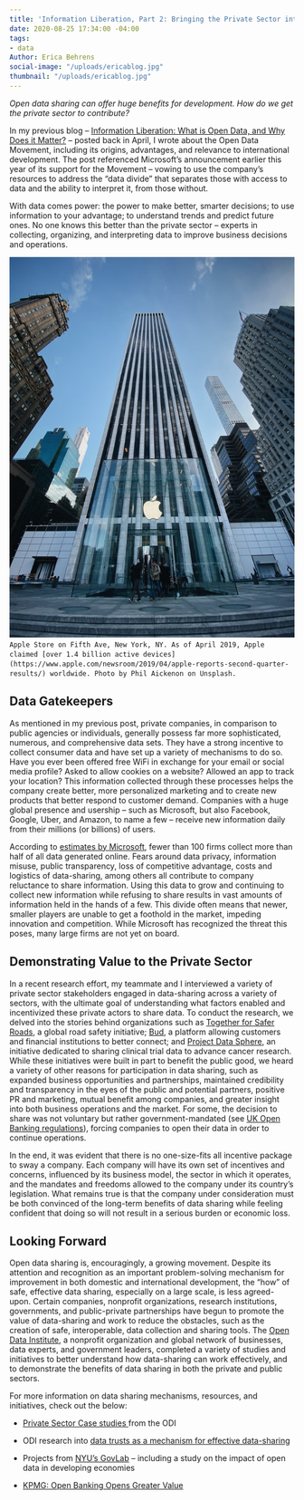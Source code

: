 ```yaml
---
title: 'Information Liberation, Part 2: Bringing the Private Sector into the Movement'
date: 2020-08-25 17:34:00 -04:00
tags:
- data
Author: Erica Behrens
social-image: "/uploads/ericablog.jpg"
thumbnail: "/uploads/ericablog.jpg"
---
```


*Open data sharing can offer huge benefits for development. How do we get the private sector to contribute?*

In my previous blog – [Information Liberation: What is Open Data, and Why Does it Matter?](https://dai-global-digital.com/information-liberation-what-is-open-data-and-why-does-it-matter.html) – posted back in April, I wrote about the Open Data Movement, including its origins, advantages, and relevance to international development. The post referenced Microsoft’s announcement earlier this year of its support for the Movement – vowing to use the company’s resources to address the “data divide” that separates those with access to data and the ability to interpret it, from those without.

With data comes power: the power to make better, smarter decisions; to use information to your advantage; to understand trends and predict future ones. No one knows this better than the private sector – experts in collecting, organizing, and interpreting data to improve business decisions and operations.

**<!--more-->**

![ericablog.jpg](/uploads/ericablog.jpg)`Apple Store on Fifth Ave, New York, NY. As of April 2019, Apple claimed [over 1.4 billion active devices] (https://www.apple.com/newsroom/2019/04/apple-reports-second-quarter-results/) worldwide. Photo by Phil Aickenon on Unsplash.`

## **Data Gatekeepers**

As mentioned in my previous post, private companies, in comparison to public agencies or individuals, generally possess far more sophisticated, numerous, and comprehensive data sets. They have a strong incentive to collect consumer data and have set up a variety of mechanisms to do so. Have you ever been offered free WiFi in exchange for your email or social media profile? Asked to allow cookies on a website? Allowed an app to track your location? This information collected through these processes helps the company create better, more personalized marketing and to create new products that better respond to customer demand. Companies with a huge global presence and usership – such as Microsoft, but also Facebook, Google, Uber, and Amazon, to name a few – receive new information daily from their millions (or billions) of users.

According to [estimates by Microsoft](https://blogs.microsoft.com/on-the-issues/2020/04/21/open-data-campaign-divide/), fewer than 100 firms collect more than half of all data generated online. Fears around data privacy, information misuse, public transparency, loss of competitive advantage, costs and logistics of data-sharing, among others all contribute to company reluctance to share information. Using this data to grow and continuing to collect new information while refusing to share results in vast amounts of information held in the hands of a few. This divide often means that newer, smaller players are unable to get a foothold in the market, impeding innovation and competition. While Microsoft has recognized the threat this poses, many large firms are not yet on board.

## **Demonstrating Value to the Private Sector**

In a recent research effort, my teammate and I interviewed a variety of private sector stakeholders engaged in data-sharing across a variety of sectors, with the ultimate goal of understanding what factors enabled and incentivized these private actors to share data. To conduct the research, we delved into the stories behind organizations such as [Together for Safer Roads](http://www.togetherforsaferroads.org/), a global road safety initiative; [Bud](http://www.thisisbud.com/), a platform allowing customers and financial institutions to better connect; and [Project Data Sphere](http://www.projectdatasphere.org/), an initiative dedicated to sharing clinical trial data to advance cancer research. While these initiatives were built in part to benefit the public good, we heard a variety of other reasons for participation in data sharing, such as expanded business opportunities and partnerships, maintained credibility and transparency in the eyes of the public and potential partners, positive PR and marketing, mutual benefit among companies, and greater insight into both business operations and the market. For some, the decision to share was not voluntary but rather government-mandated (see [UK Open Banking regulations](https://www.openbanking.org.uk/)), forcing companies to open their data in order to continue operations.

In the end, it was evident that there is no one-size-fits all incentive package to sway a company. Each company will have its own set of incentives and concerns, influenced by its business model, the sector in which it operates, and the mandates and freedoms allowed to the company under its country’s legislation. What remains true is that the company under consideration must be both convinced of the long-term benefits of data sharing while feeling confident that doing so will not result in a serious burden or economic loss.

## **Looking Forward**

Open data sharing is, encouragingly, a growing movement. Despite its attention and recognition as an important problem-solving mechanism for improvement in both domestic and international development, the “how” of safe, effective data sharing, especially on a large scale, is less agreed-upon. Certain companies, nonprofit organizations, research institutions, governments, and public-private partnerships have begun to promote the value of data-sharing and work to reduce the obstacles, such as the creation of safe, interoperable, data collection and sharing tools. The [Open Data Institute](https://theodi.org/), a nonprofit organization and global network of businesses, data experts, and government leaders, completed a variety of studies and initiatives to better understand how data-sharing can work effectively, and to demonstrate the benefits of data sharing in both the private and public sectors.

For more information on data sharing mechanisms, resources, and initiatives, check out the below:

* [Private Sector Case studies ](https://theodi.org/service/business-data-sharing/#1583247173913-55b17701-0733)from the ODI

* ODI research into [data trusts as a mechanism for effective data-sharing](https://theodi.org/article/defining-a-data-trust/)

* Projects from [NYU’s GovLab](http://www.thegovlab.org/projects.html) – including a study on the impact of open data in developing economies

* [KPMG: Open Banking Opens Greater Value](https://home.kpmg/xx/en/home/insights/2019/05/open-banking-for-greater-customer-value-fs.html)